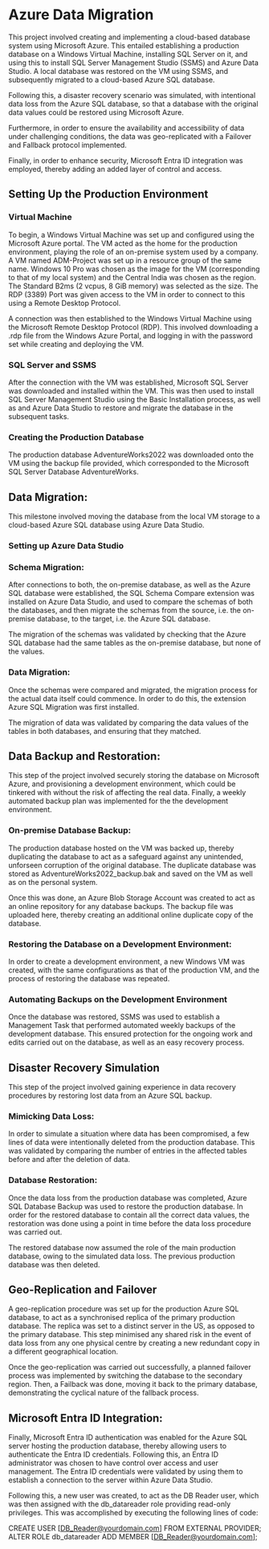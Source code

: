 # Azure Data Migration
This project involved creating and implementing a cloud-based database system using Microsoft Azure. This entailed establishing a production database on a Windows Virtual Machine, installing SQL Server on it, and using this to install SQL Server Management Studio (SSMS) and Azure Data Studio. A local database was restored on the VM using SSMS, and subsequently migrated to a cloud-based Azure SQL database. 

Following this, a disaster recovery scenario was simulated, with intentional data loss from the Azure SQL database, so that a database with the original data values could be restored using Microsoft Azure. 

Furthermore, in order to ensure the availability and accessibility of data under challenging conditions, the data was geo-replicated with a Failover and Fallback protocol implemented.

Finally, in order to enhance security, Microsoft Entra ID integration was employed, thereby adding an added layer of control and access.

## Setting Up the Production Environment

### Virtual Machine
To begin, a Windows Virtual Machine was set up and configured using the Microsoft Azure portal. The VM acted as the home for the production environment, playing the role of an on-premise system used by a company. A VM named ADM-Project was set up in a resource group of the same name. Windows 10 Pro was chosen as the image for the VM (corresponding to that of my local system) and the Central India was chosen as the region. The Standard B2ms (2 vcpus, 8 GiB memory) was selected as the size. The RDP (3389) Port was given access to the VM in order to connect to this using a Remote Desktop Protocol.

A connection was then established to the Windows Virtual Machine using the Microsoft Remote Desktop Protocol (RDP). This involved downloading a .rdp file from the Windows Azure Portal, and logging in with the password set while creating and deploying the VM.

### SQL Server and SSMS
After the connection with the VM was established, Microsoft SQL Server was downloaded and installed within the VM. This was then used to install SQL Server Management Studio using the Basic Installation process, as well as and Azure Data Studio to restore and migrate the database in the subsequent tasks. 

### Creating the Production Database
The production database AdventureWorks2022 was downloaded onto the VM using the backup file provided, which corresponded to the Microsoft SQL Server Database AdventureWorks. 

## Data Migration:
This milestone involved moving the database from the local VM storage to a cloud-based Azure SQL database using Azure Data Studio.

### Setting up Azure Data Studio

### Schema Migration:
After connections to both, the on-premise database, as well as the Azure SQL database were established, the SQL Schema Compare extension was installed on Azure Data Studio, and used to compare the schemas of both the databases, and then migrate the schemas from the source, i.e. the on-premise database, to the target, i.e. the Azure SQL database. 

The migration of the schemas was validated by checking that the Azure SQL database had the same tables as the on-premise database, but none of the values. 

### Data Migration:
Once the schemas were compared and migrated, the migration process for the actual data itself could commence. In order to do this, the extension Azure SQL Migration was first installed. 

The migration of data was validated by comparing the data values of the tables in both databases, and ensuring that they matched.


## Data Backup and Restoration:
This step of the project involved securely storing the database on Microsoft Azure, and provisioning a development environment, which could be tinkered with without the risk of affecting the real data. 
Finally, a weekly automated backup plan was implemented for the the development environment.

### On-premise Database Backup:
The production database hosted on the VM was backed up, thereby duplicating the database to act as a safeguard against any unintended, unforseen corruption of the original database. The duplicate database was stored as AdventureWorks2022_backup.bak and saved on the VM as well as on the personal system.

Once this was done, an Azure Blob Storage Account was created to act as an online repository for any database backups. The backup file was uploaded here, thereby creating an additional online duplicate copy of the database.

### Restoring the Database on a Development Environment:
In order to create a development environment, a new Windows VM was created, with the same configurations as that of the production VM, and the process of restoring the database was repeated.

### Automating Backups on the Development Environment
Once the database was restored, SSMS was used to establish a Management Task that performed automated weekly backups of the development database. This ensured protection for the ongoing work and edits carried out on the database, as well as an easy recovery process.


## Disaster Recovery Simulation
This step of the project involved gaining experience in data recovery procedures by restoring lost data from an Azure SQL backup.

### Mimicking Data Loss:
In order to simulate a situation where data has been compromised, a few lines of data were intentionally deleted from the production database. This was validated by comparing the number of entries in the affected tables before and after the deletion of data. 

### Database Restoration:
Once the data loss from the production database was completed, Azure SQL Database Backup was used to restore the production database. In order for the restored database to contain all the correct data values, the restoration was done using a point in time before the data loss procedure was carried out.

The restored database now assumed the role of the main production database, owing to the simulated data loss. The previous production database was then deleted.

## Geo-Replication and Failover
A geo-replication procedure was set up for the production Azure SQL database, to act as a synchronised replica of the primary production database. The replica was set to a distinct server in the US, as opposed to the primary database. This step minimised any shared risk in the event of data loss from any one physical centre by creating a new redundant copy in a different geographical location.

Once the geo-replication was carried out successfully, a planned failover process was implemented by switching the database to the secondary region. Then, a Failback was done, moving it back to the primary database, demonstrating the cyclical nature of the fallback process.

## Microsoft Entra ID Integration:
Finally, Microsoft Entra ID authentication was enabled for the Azure SQL server hosting the production database, thereby allowing users to authenticate the Entra ID credentials. Following this, an Entra ID administrator was chosen to have control over access and user management. The Entra ID credentials were validated by using them to establish a connection to the server within Azure Data Studio.

Following this, a new user was created, to act as the DB Reader user, which was then assigned with the db_datareader role providing read-only privileges. This was accomplished by executing the following lines of code:

CREATE USER [DB_Reader@yourdomain.com] FROM EXTERNAL PROVIDER;
ALTER ROLE db_datareader ADD MEMBER [DB_Reader@yourdomain.com];
